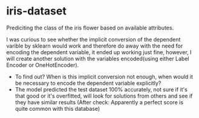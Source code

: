 # iris-dataset
 Prediciting the class of the iris flower based on available attributes.

I was curious to see whether the implicit conversion of the dependent varible by sklearn would work and therefore do away with the need for encoding the dependent variable, it ended up  working just fine, however, I will create another solution with the variables encoded(using either Label Encoder or OneHotEncoder).
- To find out? When is this implicit conversion not enough, when would it be necessary to encode the dependent  variable explicitly?
- The model predicted the test dataset 100% accurately, not sure if it's that good or it's overfitted, will look for solutions from others and see if they have similar results (After check: Apparently a perfect score is quite common with this database)
